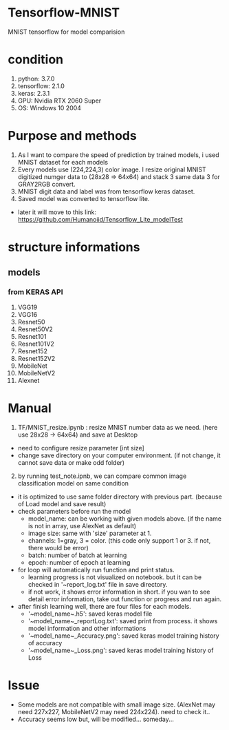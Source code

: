 # Tensorflow-MNIST
 MNIST tensorflow for model comparision

# condition
1. python: 3.7.0
2. tensorflow: 2.1.0
3. keras: 2.3.1
4. GPU: Nvidia RTX 2060 Super
5. OS: Windows 10 2004

# Purpose and methods
1. As I want to compare the speed of prediction by trained models, i used MNIST dataset for each models
2. Every models use (224,224,3) color image. I resize original MNIST digitized numger data to (28x28 => 64x64) and stack 3 same data 3 for GRAY2RGB convert.
3. MNIST digit data and label was from tensorflow keras dataset.
4. Saved model was converted to tensorflow lite.
  * later it will move to this link: https://github.com/Humanoiid/Tensorflow_Lite_modelTest


# structure informations

## models

### from KERAS API
1. VGG19
2. VGG16
3. Resnet50
4. Resnet50V2
5. Resnet101
6. Resnet101V2
7. Resnet152
8. Resnet152V2
9. MobileNet
10. MobileNetV2
11. Alexnet

# Manual 
1. TF/MNIST_resize.ipynb : resize MNIST number data as we need. (here use 28x28 -> 64x64) and save at Desktop
  * need to configure resize parameter [int size]
  * change save directory on your computer environment. (if not change, it cannot save data or make odd folder)
2. by running test_note.ipnb, we can compare common image classification model on same condition
  * it is optimized to use same folder directory with previous part. (because of Load model and save result)
  * check parameters before run the model
    * model_name: can be working with given models above. (if the name is not in array, use AlexNet as default)
    * image size: same with 'size' parameter at 1.
    * channels: 1=gray, 3 = color. (this code only support 1 or 3. if not, there would be error)
    * batch: number of batch at learning
    * epoch: number of epoch at learning
  * for loop will automatically run function and print status.
    * learning progress is not visualized on notebook. but it can be checked in '~report_log.txt' file in save directory.
    * if not work, it shows error information in short. if you wan to see detail error information, take out function or progress and run again.
  * after finish learning well, there are four files for each models.
    * '~model_name~.h5': saved keras model file
    * '~model_name~_reportLog.txt': saved print from process. it shows model information and other informations
    * '~model_name~_Accuracy.png': saved keras model training history of accuracy
    * '~model_name~_Loss.png': saved keras model training history of Loss

# Issue
  * Some models are not compatible with small image size. (AlexNet may need 227x227, MobileNetV2 may need 224x224). need to check it..
  * Accuracy seems low but, will be modified... someday...